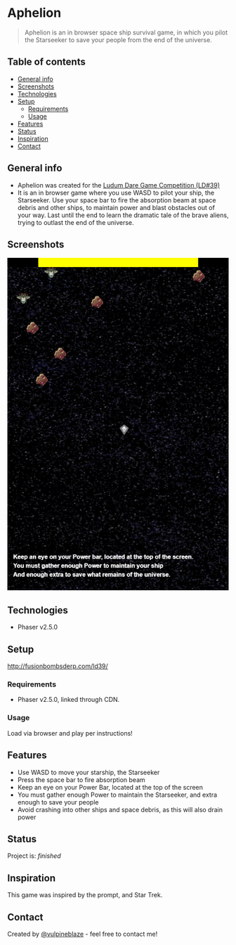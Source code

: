# Aphelion
> Aphelion is an in browser space ship survival game, in which you pilot the Starseeker to save your people from the end of the universe.

## Table of contents
* [General info](#general-info)
* [Screenshots](#screenshots)
* [Technologies](#technologies)
* [Setup](#setup)
  * [Requirements](#requirements)
  * [Usage](#usage)
* [Features](#features)
* [Status](#status)
* [Inspiration](#inspiration)
* [Contact](#contact)

## General info
* Aphelion was created for the [Ludum Dare Game Competition (LD#39)](https://ldjam.com/about)
* It is an in browser game where you use WASD to pilot your ship, the Starseeker.  Use your space bar to fire the absorption beam at space debris and other ships, to maintain power and blast obstacles out of your way.  Last until the end to learn the dramatic tale of the brave aliens, trying to outlast the end of the universe.

## Screenshots
![screenshot](https://github.com/vulpineblaze/ld39_aphelion/blob/master/image_src/screenshotLD39.PNG)

## Technologies
* Phaser v2.5.0

## Setup
http://fusionbombsderp.com/ld39/

### Requirements
* Phaser v2.5.0, linked through CDN.

### Usage
Load via browser and play per instructions!

## Features
* Use WASD to move your starship, the Starseeker
* Press the space bar to fire absorption beam
* Keep an eye on your Power Bar, located at the top of the screen
* You must gather enough Power to maintain the Starseeker, and extra enough to save your people
* Avoid crashing into other ships and space debris, as this will also drain power

## Status
Project is: _finished_

## Inspiration
This game was inspired by the prompt, and Star Trek.

## Contact
Created by [@vulpineblaze](https://github.com/vulpineblaze) - feel free to contact me!
